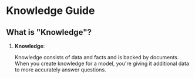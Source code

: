 # Knowledge Guide

## What is "Knowledge"?

1. **Knowledge**:

    Knowledge consists of data and facts and is backed by documents. When you create knowledge for a model, you're giving it additional data to more
    accurately answer questions.

<!-- 

TODO: Replace when there are actual Knowledge PRs coming in that are correctly formatted. However this one has been identified as an example of a good one.

[Example knowledge contribution](https://github.com/instructlab/taxonomy/pull/50)

-->
